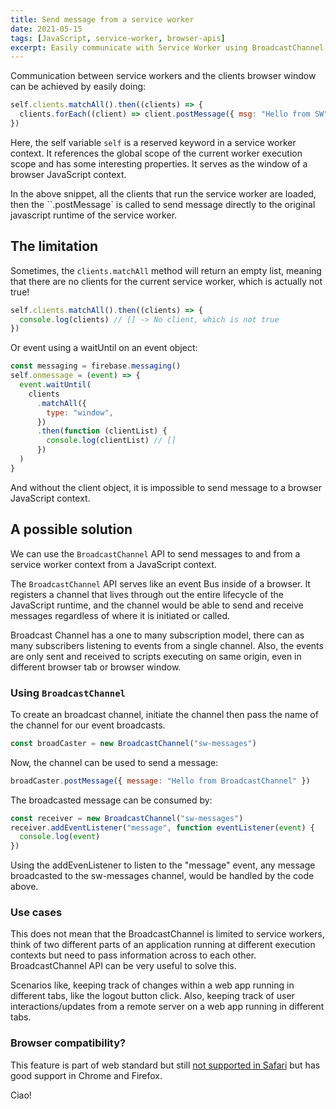 ```yaml
---
title: Send message from a service worker
date: 2021-05-15
tags: [JavaScript, service-worker, browser-apis]
excerpt: Easily communicate with Service Worker using BroadcastChannel API
---
```


Communication between service workers and the clients browser window can be achieved by easily doing:

```js
self.clients.matchAll().then((clients) => {
  clients.forEach((client) => client.postMessage({ msg: "Hello from SW" }))
})
```

Here, the self variable `self` is a reserved keyword in a service worker context. It references the global scope of the current worker execution scope and has some interesting properties. It serves as the window of a browser JavaScript context.

In the above snippet, all the clients that run the service worker are loaded, then the ``.postMessage` is called to send message directly to the original javascript runtime of the service worker.

## The limitation

Sometimes, the `clients.matchAll` method will return an empty list, meaning that there are no clients for the current service worker, which is actually not true!

```js
self.clients.matchAll().then((clients) => {
  console.log(clients) // [] -> No client, which is not true
})
```

Or event using a waitUntil on an event object:

```js
const messaging = firebase.messaging()
self.onmessage = (event) => {
  event.waitUntil(
    clients
      .matchAll({
        type: "window",
      })
      .then(function (clientList) {
        console.log(clientList) // []
      })
  )
}
```

And without the client object, it is impossible to send message to a browser JavaScript context.

## A possible solution

We can use the `BroadcastChannel` API to send messages to and from a service worker context from a JavaScript context.

The `BroadcastChannel` API serves like an event Bus inside of a browser. It registers a channel that lives through out the entire lifecycle of the JavaScript runtime, and the channel would be able to send and receive messages regardless of where it is initiated or called.

Broadcast Channel has a one to many subscription model, there can as many subscribers listening to events from a single channel. Also, the events are only sent and received to scripts executing on same origin, even in different browser tab or browser window.

### Using `BroadcastChannel`

To create an broadcast channel, initiate the channel then pass the name of the channel for our event broadcasts.

```js
const broadCaster = new BroadcastChannel("sw-messages")
```

Now, the channel can be used to send a message:

```js
broadCaster.postMessage({ message: "Hello from BroadcastChannel" })
```

The broadcasted message can be consumed by:

```js
const receiver = new BroadcastChannel("sw-messages")
receiver.addEventListener("message", function eventListener(event) {
  console.log(event)
})
```

Using the addEvenListener to listen to the "message" event, any message broadcasted to the sw-messages channel, would be handled by the code above.

### Use cases

This does not mean that the BroadcastChannel is limited to service workers, think of two different parts of an application running at different execution contexts but need to pass information across to each other. BroadcastChannel API can be very useful to solve this.

Scenarios like, keeping track of changes within a web app running in different tabs, like the logout button click. Also, keeping track of user interactions/updates from a remote server on a web app running in different tabs.

### Browser compatibility?

This feature is part of web standard but still [not supported in Safari](https://caniuse.com/?search=broadcastchannel) but has good support in Chrome and Firefox.

Ciao!
